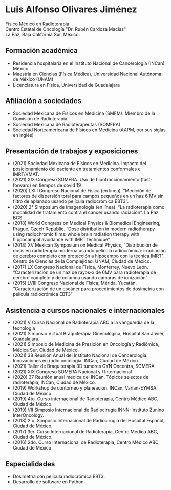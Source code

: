 # Luis Alfonso Olivares Jiménez
Físico Médico en Radioterapia <br/>
Centro Estatal de Oncología "Dr. Rubén Cardoza Macías" <br/>
La Paz, Baja California Sur, México. <br/>

## Formación académica 
* Residencia hospitalaria en el Instituto Nacional de Cancerología (INCan) México 
* Maestría en Ciencias (Física Médica), Universidad Nacional Autónoma de México (UNAM)
* Licenciatura en Física, Universidad de Guadalajara

## Afiliación a sociedades
* Sociedad Mexicana de Físicos en Medicina (SMFM). Miembro de la Comisión de Radioterapia.
* Sociedad Mexicana de Radioterapeutas (SOMERA)
* Sociedad Norteamericana de Físicos en Medicina (AAPM, por sus siglas en inglés)

## Presentación de trabajos y exposiciones
* (2021) Sociedad Mexicana de Físicos en Medicina. Impacto del posicionamiento del paciente en tratamientos conformales e IMRT/VMAT. 
* (2021) XIX Congreso SOMERA. Uso de hipofraccionamiento (fast-forward) en tiempos de covid 19
* (2020) LXIII Congreso Nacional de Física (en línea). “Medición de factores de dispersión total para campos pequeños en un haz 6 MV sin filtro de aplanado usando película radiocrómica EBT3”.
* (2020) 2° Simposium de Imagenología (en línea). “La radioterapia como modalidad de tratamiento contra el cáncer usando radiación”. La Paz, BCS.
* (2018) World Congress on Medical Physics & Biomedical Engineering, Prague, Czech Republic. “Dose distribution in modern radiotherapy using radiochromic films: whole brain radiation therapy with hippocampal avoidance with IMRT technique”
* (2018) XV Mexican Symposium on Medical Physics, “Distribución de dosis en radioterapia moderna usando película radiocrómica: irradiación de cerebro completo con protección a hipocampo con la técnica IMRT". Centro de Ciencias de la Complejidad, UNAM, Ciudad de México.
* (2017) LX Congreso Nacional de Física, Monterrey, Nuevo León. “Caracterización de un haz de rayos-x de 6MV para radioterapia de cerebro completo y de columna usando cámaras de ionización”
* (2015) LVIII Congreso Nacional de Física, Mérida, Yucatán. “Caracterización de un escáner para procedimientos de dosimetría con película radiocrómica EBT3"

## Asistencia a cursos nacionales e internacionales
* (2021) V Curso Nacional de Radioterapia ABC a la vanguardia de la tecnología
* (2021) Simposio Virtual Braquiterapia Ginecológica, Hospital San Javier, Guadalajara.
* (2021) Simposio de Medicina de Presición en Oncología y Radiómica, Médica Sur, Ciudad de México.
* (2021) 38 Reunión Anual del Instituto Nacional de Cancerología. Innovaciones en radio oncología. INCan, Ciudad de México.
* (2021) Taller de Braquiterapia 3D tumores GYN Oncentra, SOMERA
* (2021) XIX Congreso SOMERA Nacional y I Internacional
* (2020) 37 Reunión anual medica del INCan, Tópicos selectos de radioterapia, INCan, Ciudad de México.
* (2019) Workshop de contorneo y planeación. INCan, Varian-EYMSA. Ciudad de México.
* (2019) 4to. Curso internacional de Radioterapia, Centro Médico ABC, Ciudad de México.
* (2019) VII Simposio Internacional de Radiocirugía INNN-Instituto Zunino InterOncology.
* (2018) 2 o. Simposio Internacional de Radiocirugía del Hospital Español, Ciudad de México.
* (2017) 3er. Curso Internacional de Radioterapia, Centro Médico ABC, Ciudad de México.
* (2016) 2do. Curso Internacional de Radioterapia, Centro Médico ABC, Ciudad de México

## Especialidades
* Dosimetría con película radiocrómica EBT3.
* Desarrollo de software en Python.
<!--
**LuisOlivaresJ/LuisOlivaresJ** is a ✨ _special_ ✨ repository because its `README.md` (this file) appears on your GitHub profile.

Here are some ideas to get you started:

- 🔭 I’m currently working on ...
- 🌱 I’m currently learning ...
- 👯 I’m looking to collaborate on ...
- 🤔 I’m looking for help with ...
- 💬 Ask me about ...
- 📫 How to reach me: ...
- 😄 Pronouns: ...
- ⚡ Fun fact: ...
-->
